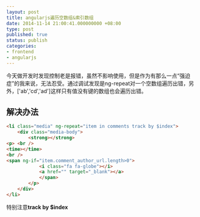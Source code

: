 ```yaml
---
layout: post
title: angularjs遍历空数组&索引数组
date: 2014-11-14 21:00:41.000000000 +08:00
type: post
published: true
status: publish
categories:
- frontend
- angularjs
---
```

今天做开发时发现控制老是报错，虽然不影响使用，但是作为有那么一点“强迫症”的我来说，无法忍受。通过调试发现是ng-repeat对一个空数组遍历出错，另外，['ab','cd','ad']这样只有值没有键的数组也会遍历出错。

## 解决办法
```html
<li class="media" ng-repeat="item in comments track by $index">
    <div class="media-body">
        <strong></strong>
<p> <br />
<time></time>
<br />
<span ng-if="item.comment_author_url.length>0">
            <i class="fa fa-globe"></i> 
            <a href="" target="_blank"></a>
            </span>
        </p>
    </div>
</li>
```

特别注意**track by $index**